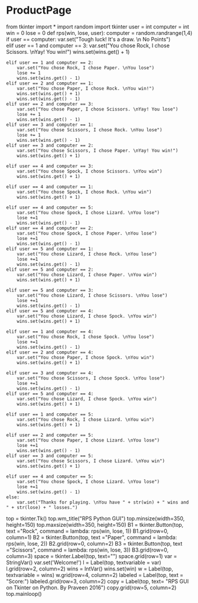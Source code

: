 # ProductPage
from tkinter import *
import random
import tkinter
user = int
computer = int
win = 0
lose = 0
def rps(win, lose, user):
    computer = random.randrange(1,4)
    if user == computer:
        var.set("Tough luck! It's a draw. \n No Points")  
    elif user == 1 and computer == 3:
        var.set("You chose Rock, I chose Scissors. \nYay! You win!")
        wins.set(wins.get() + 1)
            
    elif user == 1 and computer == 2:
        var.set("You chose Rock, I chose Paper. \nYou lose")
        lose += 1
        wins.set(wins.get() - 1)    
    elif user == 2 and computer == 1:
        var.set("You chose Paper, I chose Rock. \nYou win!")
        wins.set(wins.get() + 1)
        wins.set(wins.get() - 1)    
    elif user == 2 and computer == 3:
        var.set("You chose Paper, I chose Scissors. \nYay! You lose")
        lose += 1
        wins.set(wins.get() - 1)   
    elif user == 3 and computer == 1:
        var.set("You chose Scissors, I chose Rock. \nYou lose")
        lose += 1
        wins.set(wins.get() - 1)    
    elif user == 3 and computer == 2:
        var.set("You chose Scissors, I chose Paper. \nYay! You win!")
        wins.set(wins.get() + 1)
        
    elif user == 4 and computer == 3:
        var.set("You chose Spock, I chose Scissors. \nYou win")
        wins.set(wins.get() + 1)
        
    elif user == 4 and computer == 1:
        var.set("You chose Spock, I chose Rock. \nYou win")
        wins.set(wins.get() + 1)
        
    elif user == 4 and computer == 5:
        var.set("You chose Spock, I chose Lizard. \nYou lose")
        lose +=1
        wins.set(wins.get() - 1)
    elif user == 4 and computer == 2:
        var.set("You chose Spock, I chose Paper. \nYou lose")
        lose +=1
        wins.set(wins.get() - 1)
    elif user == 5 and computer == 1:
        var.set("You chose Lizard, I chose Rock. \nYou lose")
        lose +=1
        wins.set(wins.get() - 1)
    elif user == 5 and computer == 2:
        var.set("You chose Lizard, I chose Paper. \nYou win")
        wins.set(wins.get() + 1)
        
    elif user == 5 and computer == 3:
        var.set("You chose Lizard, I chose Scissors. \nYou lose")
        lose +=1
        wins.set(wins.get() - 1)
    elif user == 5 and computer == 4:
        var.set("You chose Lizard, I chose Spock. \nYou win")
        wins.set(wins.get() + 1)
        
    elif user == 1 and computer == 4:
        var.set("You chose Rock, I chose Spock. \nYou lose")
        lose +=1
        wins.set(wins.get() - 1)
    elif user == 2 and computer == 4:
        var.set("You chose Paper, I chose Spock. \nYou win")
        wins.set(wins.get() + 1)
        
    elif user == 3 and computer == 4:
        var.set("You chose Scissors, I chose Spock. \nYou lose")
        lose +=1
        wins.set(wins.get() - 1)
    elif user == 5 and computer == 4:
        var.set("You chose Lizard, I chose Spock. \nYou win")
        wins.set(wins.get() + 1)
        
    elif user == 1 and computer == 5:
        var.set("You chose Rock, I chose Lizard. \nYou win")
        wins.set(wins.get() + 1)
        
    elif user == 2 and computer == 5:
        var.set("You chose Paper, I chose Lizard. \nYou lose")
        lose +=1
        wins.set(wins.get() - 1)
    elif user == 3 and computer == 5:
        var.set("You chose Scissors, I chose Lizard. \nYou win")
        wins.set(wins.get() + 1)
        
    elif user == 4 and computer == 5:
        var.set("You chose Spock, I chose Lizard. \nYou lose")
        lose +=1
        wins.set(wins.get() - 1)  
    else:
        var.set("Thanks for playing. \nYou have " + str(win) + " wins and " + str(lose) + " losses.")


    
top = tkinter.Tk()
top.wm_title("RPS Python GUI")
top.minsize(width=350, height=150)
top.maxsize(width=350, height=150)
B1 = tkinter.Button(top, text ="Rock", command = lambda: rps(win, lose, 1))
B1.grid(row=0, column=1)
B2 = tkinter.Button(top, text ="Paper", command = lambda: rps(win, lose, 2))
B2.grid(row=0, column=2)
B3 = tkinter.Button(top, text ="Scissors", command = lambda: rps(win, lose, 3))
B3.grid(row=0, column=3)
space = tkinter.Label(top, text="")
space.grid(row=1)
var = StringVar()
var.set('Welcome!')
l = Label(top, textvariable = var)
l.grid(row=2, column=2)
wins = IntVar()
wins.set(win)
w = Label(top, textvariable = wins)
w.grid(row=4, column=2)
labeled = Label(top, text = "Score:")
labeled.grid(row=3, column=2)
copy = Label(top, text= "RPS GUI on Tkinter on Python. By Praveen 2016")
copy.grid(row=5, column=2)
top.mainloop()
